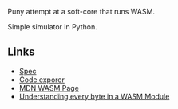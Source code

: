 Puny attempt at a soft-core that runs WASM.

Simple simulator in Python.


## Links

- [Spec](https://www.w3.org/TR/wasm-core-1/#binary-codesec)
- [Code exporer](https://wasdk.github.io/wasmcodeexplorer/)
- [MDN WASM Page](https://developer.mozilla.org/en-US/docs/WebAssembly/Understanding_the_text_format)
- [Understanding every byte in a WASM Module](https://danielmangum.com/posts/every-byte-wasm-module/)
